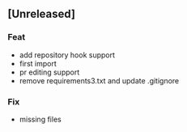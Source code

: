 <a name="unreleased"></a>
## [Unreleased]

### Feat
- add repository hook support
- first import
- pr editing support
- remove requirements3.txt and update .gitignore

### Fix
- missing files

